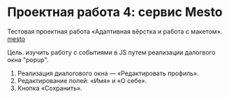 # Проектная работа 4: сервис Mesto

Тестовая проектная работа «Адаптивная вёрстка и работа с макетом». 
[mesto](https://g-s2-a.github.io/mesto/)

Цель. изучить работу с событиями в JS путем реализации далогвого окна "popup". 
1. Реализация диалогового окна — «Редактировать профиль».
2. Редактирование полей: «Имя» и «О себе».
3. Кнопка «Сохранить».